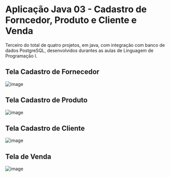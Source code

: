 # Aplicação Java 03 - Cadastro de Forncedor, Produto e Cliente e Venda
Terceiro do total de quatro projetos, em java, com integração com banco de dados PostgreSQL, desenvolvidos durantes as aulas de Linguagem de Programação I.

## Tela Cadastro de Fornecedor
![image](https://github.com/LeonardoSanga/AplicacaoJava03_CadastrosVenda/assets/100099053/685311e3-fa16-45c1-82da-e9d647e29ac2)

## Tela Cadastro de Produto
![image](https://github.com/LeonardoSanga/AplicacaoJava03_CadastrosVenda/assets/100099053/24ac4b0f-5250-4df6-9356-963a1dd8099b)

## Tela Cadastro de Cliente
![image](https://github.com/LeonardoSanga/AplicacaoJava03_CadastrosVenda/assets/100099053/6c4a3f29-8d69-4766-9164-635ab0280034)

## Tela de Venda
![image](https://github.com/LeonardoSanga/AplicacaoJava03_CadastrosVenda/assets/100099053/1c2711fb-6b71-4aef-b09a-8eed23b51bd7)
